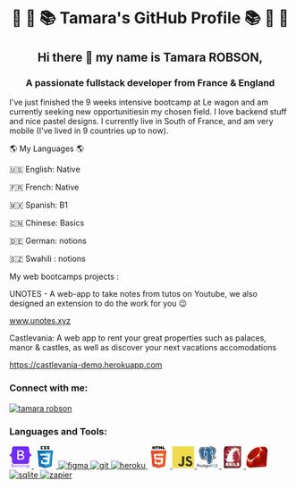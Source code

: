 <h1 align="center"> 🏺 👣 📚  Tamara's GitHub Profile  📚 👣 🏺 </h1>

<h2 align="center"> Hi there 👋  my name is Tamara ROBSON, </h2>
<h3 align="center">A passionate fullstack developer from France & England</h3>

  I've just finished the 9 weeks intensive bootcamp at Le wagon and am currently seeking new opportunitiesin my chosen field. I love backend stuff and nice pastel designs.
I currently live in South of France, and am very mobile (I've lived in 9 countries up to now). 

<!--
**Tamy-Tam/Tamy-Tam** is a ✨ _special_ ✨ repository because its `README.md` (this file) appears on your GitHub profile.

Here are some ideas to get you started:

- 🔭 I’m currently working on finding a job in my newly chosen career & enhancing my JavaScript skills
- 🌱 I’m currently learning JavaScript and React
- 👯 I’m looking to collaborate on great innovative web applications
- 🤔 I’m looking for help with finding a job as a junior fullstack developer
- 💬 Ask me about international relations, cool books & living in exotic places
- 📫 How to reach me: tamara.jade.robson@gmail.com or on LinkedIn www.linkedin.com/in/tamara-robson
- ⚡ Fun fact: I read LoTR when I was 9 
-->


🌎 My Languages 🌎

🇺🇸 English: Native

🇫🇷 French: Native

🇲🇽 Spanish: B1

🇨🇳 Chinese: Basics

🇩🇪 German: notions

🇸🇿 Swahili : notions




My web bootcamps projects : 

UNOTES - A web-app to take notes from tutos on Youtube, we also designed an extension to do the work for you 😉 

www.unotes.xyz


Castlevania: A web app to rent your great properties such as palaces, manor & castles, as well as discover your next vacations accomodations

https://castlevania-demo.herokuapp.com


<h3 align="left">Connect with me:</h3>
<p align="left">
<a href="https://linkedin.com/in/tamara robson" target="blank"><img align="center" src="https://cdn.jsdelivr.net/npm/simple-icons@3.0.1/icons/linkedin.svg" alt="tamara robson" height="30" width="40" /></a>
</p> 


<h3 align="left">Languages and Tools:</h3>
<p align="left"> <a href="https://getbootstrap.com" target="_blank"> <img src="https://raw.githubusercontent.com/devicons/devicon/master/icons/bootstrap/bootstrap-plain-wordmark.svg" alt="bootstrap" width="40" height="40"/> </a> <a href="https://www.w3schools.com/css/" target="_blank"> <img src="https://raw.githubusercontent.com/devicons/devicon/master/icons/css3/css3-original-wordmark.svg" alt="css3" width="40" height="40"/> </a> <a href="https://www.figma.com/" target="_blank"> <img src="https://www.vectorlogo.zone/logos/figma/figma-icon.svg" alt="figma" width="40" height="40"/> </a> <a href="https://git-scm.com/" target="_blank"> <img src="https://www.vectorlogo.zone/logos/git-scm/git-scm-icon.svg" alt="git" width="40" height="40"/> </a> <a href="https://heroku.com" target="_blank"> <img src="https://www.vectorlogo.zone/logos/heroku/heroku-icon.svg" alt="heroku" width="40" height="40"/> </a> <a href="https://www.w3.org/html/" target="_blank"> <img src="https://raw.githubusercontent.com/devicons/devicon/master/icons/html5/html5-original-wordmark.svg" alt="html5" width="40" height="40"/> </a> <a href="https://developer.mozilla.org/en-US/docs/Web/JavaScript" target="_blank"> <img src="https://raw.githubusercontent.com/devicons/devicon/master/icons/javascript/javascript-original.svg" alt="javascript" width="40" height="40"/> </a> <a href="https://www.postgresql.org" target="_blank"> <img src="https://raw.githubusercontent.com/devicons/devicon/master/icons/postgresql/postgresql-original-wordmark.svg" alt="postgresql" width="40" height="40"/> </a> <a href="https://rubyonrails.org" target="_blank"> <img src="https://raw.githubusercontent.com/devicons/devicon/master/icons/rails/rails-original-wordmark.svg" alt="rails" width="40" height="40"/> </a> <a href="https://www.ruby-lang.org/en/" target="_blank"> <img src="https://raw.githubusercontent.com/devicons/devicon/master/icons/ruby/ruby-original.svg" alt="ruby" width="40" height="40"/> </a> <a href="https://www.sqlite.org/" target="_blank"> <img src="https://www.vectorlogo.zone/logos/sqlite/sqlite-icon.svg" alt="sqlite" width="40" height="40"/> </a> <a href="https://zapier.com" target="_blank"> <img src="https://www.vectorlogo.zone/logos/zapier/zapier-icon.svg" alt="zapier" width="40" height="40"/> </a> </p>
